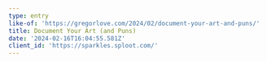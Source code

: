 ```yaml
---
type: entry
like-of: 'https://gregorlove.com/2024/02/document-your-art-and-puns/'
title: Document Your Art (and Puns)
date: '2024-02-16T16:04:55.581Z'
client_id: 'https://sparkles.sploot.com/'
---
```


